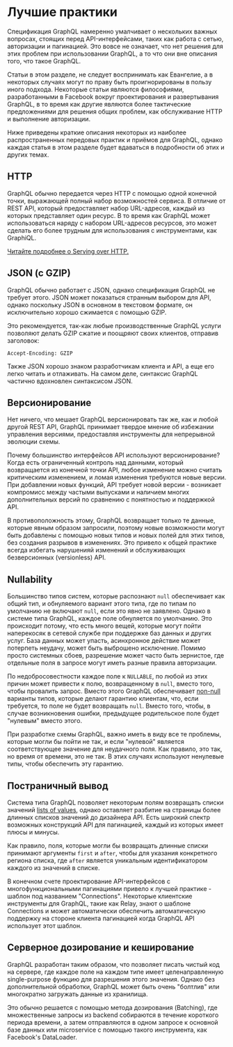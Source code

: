 # Лучшие практики

Спецификация GraphQL намеренно умалчивает о нескольких важных вопросах, стоящих перед API-интерфейсами, таких как работа с сетью, авторизации и пагинацией. Это вовсе не означает, что нет решения для этих проблем при использовании GraphQL, а то что они вне описания того, что такое GraphQL.

Статьи в этом разделе, не следует воспринимать как Евангелие, а в некоторых случаях могут по праву быть проигнорированы в пользу иного подхода. Некоторые статьи являются философиями, разработанными в Facebook вокруг проектирования и развертывания GraphQL, в то время как другие являются более тактические предложениями для решения общих проблем, как обслуживание HTTP и выполнение авторизации.

Ниже приведены краткие описания некоторых из наиболее распространенных передовых практик и приёмов для GraphQL, однако каждая статья в этом разделе будет вдаваться в подробности об этих и других темах.

## HTTP

GraphQL обычно передается через HTTP с помощью одной конечной точки, выражающей полный набор возможностей сервиса. В отличие от REST API, который предоставляет набор URL-адресов, каждый из которых представляет один ресурс. В то время как GraphQL может использоваться наряду с набором URL-адресов ресурсов, это может сделать его более трудным для использования с инструментами, как GraphiQL.

[Читайте подробнее о Serving over HTTP.](serving-over-http.md)

## JSON (с GZIP)

GraphQL обычно работает с JSON, однако спецификация GraphQL не требует этого. JSON может показаться странным выбором для API, однако поскольку JSON в основном в текстовом формате, он исключительно хорошо сжимается с помощью GZIP.

Это рекомендуется, так-как любые производственные GraphQL услуги позволяют делать GZIP сжатие и поощряют своих клиентов, отправив заголовок:

`Accept-Encoding: GZIP`

Также JSON хорошо знаком разработчикам клиента и API, а еще его легко читать и отлаживать. На самом деле, синтаксис GraphQL частично вдохновлен синтаксисом JSON.

## Версионирование

Нет ничего, что мешает GraphQL версионировать так же, как и любой другой REST API, GraphQL принимает твердое мнение об избежании управления версиями, предоставляя инструменты для непрерывной эволюции схемы.

Почему большинство интерфейсов API используют версионирование? Когда есть ограниченный контроль над данными, который возвращается из конечной точки API, любое изменение можно считать критическим изменением, и ломая изменения требуются новые версии. При добавлении новых функций, API требует новой версии - возникает компромисс между частыми выпусками и наличием многих дополнительных версий по сравнению с понятностью и поддержкой API.

В противоположность этому, GraphQL возвращает только те данные, которые явным образом запросили, поэтому новые возможности могут быть добавлены с помощью новых типов и новых полей для этих типов, без создания разрывов в изменениях. Это привело к общей практике всегда избегать нарушенияй изменений и обслуживающих безверсионных (versionless) API.

## Nullability

Большинство типов систем, которые распознают `null` обеспечивает как общий тип, и обнуляемого вариант этого типа, где по типам по умолчанию не включают `null`, если это явно не заявлено. Однако в системе типа GraphQL, каждое поле обнуляется по умолчанию. Это происходит потому, что есть много вещей, которые могут пойти наперекосяк в сетевой службе при поддержке баз данных и других услуг. База данных может упасть, асинхронное действие может потерпеть неудачу, может быть выброшено исключение. Помимо просто системных сбоев, разрешение может часто быть зернистое, где отдельные поля в запросе могут иметь разные правила авторизации.

По недобросовестности каждое поле к `NULLABLE`, по любой из этих причин может привести к полю, возвращенному в `null`, вместо того, чтобы провалить запрос. Вместо этого GraphQL обеспечивает [non-null](schemas-and-types.md#lists-and-non-null) варианты типов, которые делают гарантию клиентам, что, если требуется, то поле не будет возвращать `null`. Вместо того, чтобы, в случае возникновения ошибки, предыдущее родительское поле будет "нулевым" вместо этого.

При разработке схемы GraphQL, важно иметь в виду все те проблемы, которые могли бы пойти не так, и если "нулевой" является соответствующее значение для неудачного поля. Как правило, это так, но время от времени, это не так. В этих случаях используют ненулевые типы, чтобы обеспечить эту гарантию.

## Постраничный вывод

Система типа GraphQL позволяет некоторым полям возвращать списки значений [lists of values](schemas-and-types.md#lists-and-non-null), однако оставляет разбитие на страницы более длинных списков значений до дизайнера API. Есть широкий спектр возможных конструкций API для пагинацией, каждый из которых имеет плюсы и минусы.

Как правило, поля, которые могли бы возвращать длинные списки принимают аргументы `first` и `after`, чтобы для указания конкретного региона списка, где `after` является уникальным идентификатором каждого из значений в списке.

В конечном счете проектирование API-интерфейсов с многофункциональными пагинациями привело к лучшей практике - шаблон под названием "Connections". Некоторые клиентские инструменты для GraphQL, такие как Relay, знают о шаблоне Connections и может автоматически обеспечить автоматическую поддержку на стороне клиента пагинацией когда GraphQL API использует этот шаблон.

## Серверное дозирование и кеширование

GraphQL разработан таким образом, что позволяет писать чистый код на сервере, где каждое поле на каждом типе имеет целенаправленную single-purpose функцию для разрешения этого значения. Однако без дополнительной обработки, GraphQL может быть очень "болтлив" или многократно загружать данные из хранилища.

Это обычно решается с помощью метода дозирования (Batching), где множественные запросы из backend собираются в течение короткого периода времени, а затем отправляются в одном запросе к основной базе данных или microservice с помощью такого инструмента, как Facebook's DataLoader.
